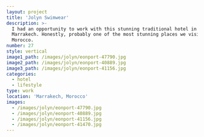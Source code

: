 ```yaml
---
layout: project
title: 'Jolyn Swimwear'
description: >-
  I had an opportunity to work with this stunning traditional hotel in
  Marrakech. Honestly, probably one of the most stunning places we visited in
  Morocco.
number: 27
style: vertical
image1_path: /images/jolyn/eonport-47790.jpg
image2_path: /images/jolyn/eonport-40889.jpg
image3_path: /images/jolyn/eonport-41156.jpg
categories:
  - hotel
  - lifestyle
type: work
location: 'Marrakech, Morocco'
images:
  - /images/jolyn/eonport-47790.jpg
  - /images/jolyn/eonport-40889.jpg
  - /images/jolyn/eonport-41156.jpg
  - /images/jolyn/eonport-41470.jpg
---
```

